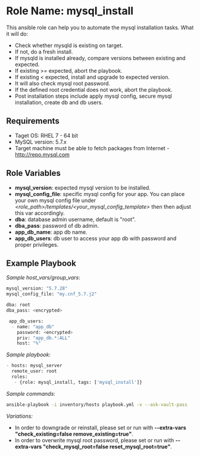 Role Name: mysql_install
=========

This ansible role can help you to automate the mysql installation tasks.
What it will do:

- Check whether mysqld is existing on target.
- If not, do a fresh install.
- If mysqld is installed already, compare versions between existing and expected.
- If existing >= expected, abort the playbook.
- If existing < expected, install and upgrade to expected version.
- It will also check mysql root password.
- If the defined root credential does not work, abort the playbook.
- Post installation steps include apply mysql config, secure mysql installation, create db and db users.

Requirements
------------

- Taget OS: RHEL 7 - 64 bit
- MySQL version: 5.7.x
- Target machine must be able to fetch packages from Internet - <http://repo.mysql.com>

Role Variables
--------------

- **mysql_version**: expected mysql version to be installed.
- **mysql_config_file**: specific mysql config for your app. You can place your own mysql config file under *<role_path>/templates/<your_mysql_config_template>* then then adjust this var accordingly.
- **dba**: database admin username, default is "root".
- **dba_pass**: password of db admin.
- **app_db_name**: app db name.
- **app_db_users**: db user to access your app db with password and proper privileges.

Example Playbook
----------------

*Sample host_vars/group_vars*:

``` python
mysql_version: "5.7.28"
mysql_config_file: "my.cnf_5.7.j2"

dba: root
dba_pass: <encrypted>

 app_db_users:
  - name: "app_db"
    password: <encrypted>
    priv: "app_db.*:ALL"
    host: "%"
```

*Sample playbook*:

``` python
- hosts: mysql_server
  remote_user: root
  roles:
   - {role: mysql_install, tags: ['mysql_install']}

```

*Sample commands*:

``` bash
ansible-playbook -i inventory/hosts playbook.yml -v --ask-vault-pass
```

*Variations:*

- In order to downgrade or reinstall, please set or run with **--extra-vars "check_existing=false remove_existing=true"**.
- In order to overwrite mysql root password, please set or run with **--extra-vars "check_mysql_root=false reset_mysql_root=true"**.
